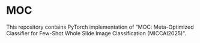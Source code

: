 # MOC

This repository contains PyTorch implementation of "MOC: Meta-Optimized Classifier for Few-Shot Whole Slide Image Classification (MICCAI2025)".
